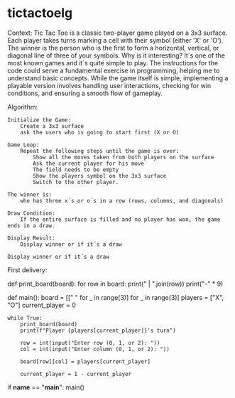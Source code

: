 # tictactoelg
Context:
Tic Tac Toe is a classic two-player game played on a 3x3 surface. Each player takes turns marking a cell with their symbol (either 'X' or 'O'). The winner is the person who is the first to form a horizontal, vertical, or diagonal line of three of your symbols.
Why is it interesting?
It´s one of the most known games and it´s quite simple to play. The instructions for the code could serve a fundamental exercise in programming, helping me to understand basic concepts. While the game itself is simple, implementing a playable version involves handling user interactions, checking for win conditions, and ensuring a smooth flow of gameplay.

Algorithm:

    Initialize the Game:
        Create a 3x3 surface
        ask the users who is going to start first (X or O)

    Game Loop:
        Repeat the following steps until the game is over:
            Show all the moves taken from both players on the surface
            Ask the current player for his move 
            The field needs to be empty
            Show the players symbol on the 3x3 surface
            Switch to the other player.

    The winner is:
        who has three x´s or o´s in a row (rows, columns, and diagonals)

    Draw Condition:
        If the entire surface is filled and no player has won, the game ends in a draw.

    Display Result:
        Display winner or if it´s a draw

    Display winner or if it´s a draw



First delivery:

def print_board(board):
    for row in board:
        print(" | ".join(row))
        print("-" * 9)

def main():
    board = [[" " for _ in range(3)] for _ in range(3)]
    players = ["X", "O"]
    current_player = 0

    while True:
        print_board(board)
        print(f"Player {players[current_player]}'s turn")

        row = int(input("Enter row (0, 1, or 2): "))
        col = int(input("Enter column (0, 1, or 2): "))

        board[row][col] = players[current_player]

        current_player = 1 - current_player

if __name__ == "__main__":
    main()
